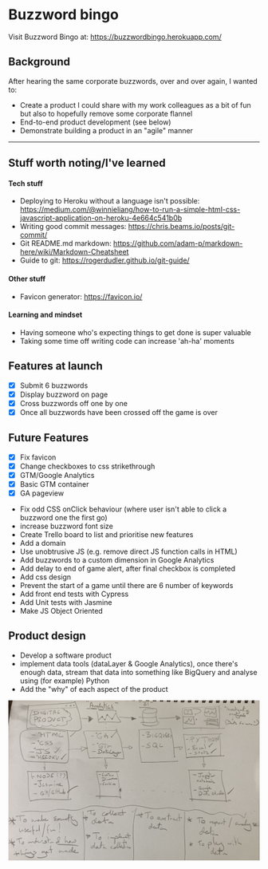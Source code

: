 # Buzzword bingo

Visit Buzzword Bingo at: https://buzzwordbingo.herokuapp.com/

## Background

After hearing the same corporate buzzwords, over and over again, I wanted to:

- Create a product I could share with my work colleagues as a bit of fun but also to hopefully remove some corporate flannel
- End-to-end product development (see below)
- Demonstrate building a product in an "agile" manner

***

## Stuff worth noting/I've learned

#### Tech stuff

- Deploying to Heroku without a language isn't possible: https://medium.com/@winnieliang/how-to-run-a-simple-html-css-javascript-application-on-heroku-4e664c541b0b
- Writing good commit messages: https://chris.beams.io/posts/git-commit/
- Git README.md markdown: https://github.com/adam-p/markdown-here/wiki/Markdown-Cheatsheet
- Guide to git: https://rogerdudler.github.io/git-guide/

#### Other stuff

- Favicon generator: https://favicon.io/


#### Learning and mindset

- Having someone who's expecting things to get done is super valuable
- Taking some time off writing code can increase 'ah-ha' moments

## Features at launch

- [x] Submit 6 buzzwords
- [x] Display buzzword on page
- [x] Cross buzzwords off one by one
- [x] Once all buzzwords have been crossed off the game is over

## Future Features

- [x] Fix favicon
- [x] Change checkboxes to css strikethrough
- [x] GTM/Google Analytics
- [x] Basic GTM container
- [x] GA pageview
- Fix odd CSS onClick behaviour (where user isn't able to click a buzzword one the first go)
- increase buzzword font size
- Create Trello board to list and prioritise new features
- Add a domain
- Use unobtrusive JS (e.g. remove direct JS function calls in HTML)
- Add buzzwords to a custom dimension in Google Analytics
- Add delay to end of game alert, after final checkbox is completed
- Add css design
- Prevent the start of a game until there are 6 number of keywords
- Add front end tests with Cypress
- Add Unit tests with Jasmine
- Make JS Object Oriented

## Product design

- Develop a software product
- implement data tools (dataLayer & Google Analytics), once there's enough data, stream that data into something like BigQuery and analyse using (for example) Python
- Add the "why" of each aspect of the product

![buzzwordbingo product design](https://github.com/chrisrusselldigital/buzzwordbingo/blob/master/product-design.jpg)
